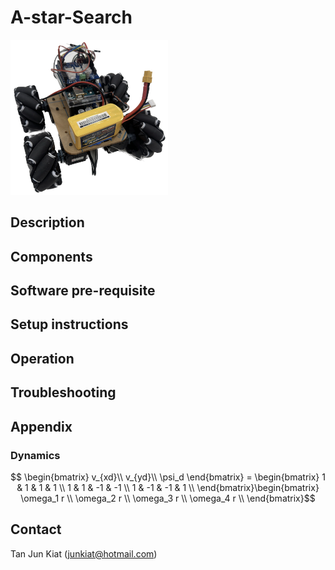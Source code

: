 # A-star-Search

<img src="https://github.com/TanJunKiat/dyna-omniwheel/blob/main/images/isoview.jpeg" width=50% height=50%>

## Description

## Components

## Software pre-requisite

## Setup instructions 

## Operation

## Troubleshooting

## Appendix

### Dynamics

$$ \begin{bmatrix}
v_{xd}\\
v_{yd}\\
\psi_d
\end{bmatrix} = \begin{bmatrix}
1 & 1 & 1 & 1 \\
1 & 1 & -1 & -1 \\
1 & -1 & -1 & 1 \\
\end{bmatrix}\begin{bmatrix}
\omega_1 r \\
\omega_2 r \\
\omega_3 r \\
\omega_4 r \\
\end{bmatrix}$$

## Contact
Tan Jun Kiat (junkiat@hotmail.com)
